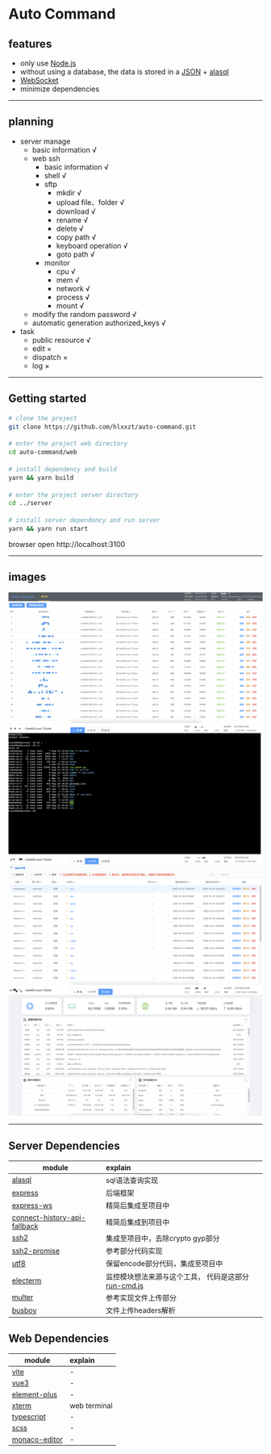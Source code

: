 # Auto Command

## features
- only use [Node.js](https://nodejs.org/en/)
- without using a database, the data is stored in a  [JSON](https://developer.mozilla.org/en-US/docs/Web/JavaScript/Reference/Global_Objects/JSON) + [alasql](https://github.com/agershun/alasql)
- [WebSocket](https://developer.mozilla.org/en-US/docs/Web/API/WebSocket)
- minimize dependencies

---

## planning
- server manage
  - basic information √
  - web ssh 
    - basic information √
    - shell √
    - sftp
      - mkdir √
      - upload file、folder √
      - download √
      - rename √
      - delete √
      - copy path √
      - keyboard operation  √
      - goto path √
    - monitor
      - cpu √
      - mem √
      - network √
      - process √
      - mount √
  - modify the random password √
  - automatic generation authorized_keys √
- task
  - public resource √
  - edit ×
  - dispatch ×
  - log ×

---

## Getting started

```bash
# clone the project
git clone https://github.com/hlxxzt/auto-command.git

# enter the project web directory
cd auto-command/web

# install dependency and build
yarn && yarn build

# enter the project server directory
cd ../server

# install server dependency and run server
yarn && yarn run start
```

browser open http://localhost:3100

---

## images

<img src="./images/home.png" />

<img src="./images/webssh.png" />

<img src="./images/sftp.png" />

<img src="./images/monitor.png" />

---

## Server Dependencies
| module                | explain                                                                                                                                |
|-----------------------|:------------------------------------------------------------------------------------------------------------------------------------|
| [alasql](https://github.com/agershun/alasql) | sql语法查询实现                                                                                                                           |
| [express](https://github.com/expressjs/express) | 后端框架                                                                                                                                |
| [express-ws](https://github.com/HenningM/express-ws) | 精简后集成至项目中                                                                                                                           |
| [connect-history-api-fallback](https://github.com/bripkens/connect-history-api-fallback) | 精简后集成到项目中                                                                                                                           |
| [ssh2](https://github.com/mscdex/ssh2) | 集成至项目中，去除crypto gyp部分                                                                                                               |
| [ssh2-promise](https://github.com/sanketbajoria/ssh2-promise) | 参考部分代码实现                                                                                                                            |
| [utf8](https://github.com/mathiasbynens/utf8.js) | 保留encode部分代码，集成至项目中                                                                                                                 |
| [electerm](https://github.com/electerm/electerm) | 监控模块想法来源与这个工具， 代码是这部分 [run-cmd.js](https://github.com/electerm/electerm/blob/master/src/client/components/terminal-info/run-cmd.js) |
| [multer](https://github.com/expressjs/multer) | 参考实现文件上传部分                                                                                                                          |
| [busboy](https://github.com/mscdex/busboy) | 文件上传headers解析                                                                                                                       |

## Web Dependencies
| module                       | explain             |
|------------------------------|:-------------|
| [vite](https://vitejs.cn)    | -            |
| [vue3](https://v3.vuejs.org) | -            |
| [element-plus](https://element-plus.gitee.io/zh-CN/component/button.html) | -            |
| [xterm](https://github.com/xtermjs/xterm.js) | web terminal |
| [typescript](https://www.typescriptlang.org) | -            |
| [scss](https://github.com/sass/dart-sass) | -            |
| [monaco-editor](https://github.com/microsoft/monaco-editor)| -            |
